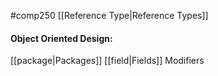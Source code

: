 #comp250 
[[Reference Type|Reference Types]]

#### Object Oriented Design:
[[package|Packages]]
[[field|Fields]]
Modifiers